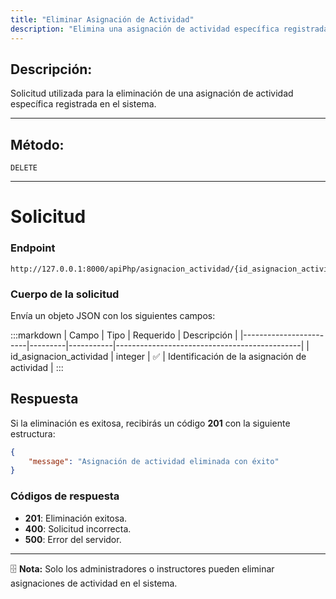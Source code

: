 ```yaml
---
title: "Eliminar Asignación de Actividad"
description: "Elimina una asignación de actividad específica registrada en el sistema."
---
```


## Descripción:
Solicitud utilizada para la eliminación de una asignación de actividad específica registrada en el sistema.

---

## Método: 
```
DELETE
```
---

# **Solicitud**

### **Endpoint**
```
http://127.0.0.1:8000/apiPhp/asignacion_actividad/{id_asignacion_actividad}
```

### **Cuerpo de la solicitud**
Envía un objeto JSON con los siguientes campos:

:::markdown
| Campo                  | Tipo    | Requerido | Descripción                                  |
|------------------------|---------|-----------|----------------------------------------------|
| id_asignacion_actividad | integer | ✅       | Identificación de la asignación de actividad |
:::

## **Respuesta**

Si la eliminación es exitosa, recibirás un código **201** con la siguiente estructura:

```json
{
    "message": "Asignación de actividad eliminada con éxito"
}
```

### **Códigos de respuesta**
- **201**: Eliminación exitosa.
- **400**: Solicitud incorrecta.
- **500**: Error del servidor.

---

🗄 **Nota:** Solo los administradores o instructores pueden eliminar asignaciones de actividad en el sistema.

